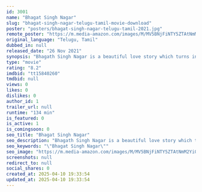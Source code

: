 ```yaml
---
id: 3001
name: "Bhagat Singh Nagar"
slug: "bhagat-singh-nagar-telugu-tamil-movie-download"
poster: "posters/bhagat-singh-nagar-telugu-tamil-2021.jpg"
remote_poster: "https://m.media-amazon.com/images/M/MV5BNjFiNTY5ZTAtNmM2Yi00YTlmLTk1MDMtZGM4ZGJmYjU5N2EwXkEyXkFqcGdeQXVyMTI5MjcxOTc3._V1_SX300.jpg"
original_language: "Telugu, Tamil"
dubbed_in: null
released_date: "26 Nov 2021"
synopsis: "Bhagath Singh Nagar is a beautiful love story which turns into an investigation thriller."
type: "movie"
rating: "8.2"
imdbid: "tt15840260"
tmdbid: null
views: 0
likes: 0
dislikes: 0
author_id: 1
trailer_url: null
runtime: "134 min"
is_featured: 0
is_active: 1
is_comingsoon: 0
seo_title: "Bhagat Singh Nagar"
seo_description: "Bhagath Singh Nagar is a beautiful love story which turns into an investigation thriller."
seo_keywords: "\"Bhagat Singh Nagar\""
seo_image: "https://m.media-amazon.com/images/M/MV5BNjFiNTY5ZTAtNmM2Yi00YTlmLTk1MDMtZGM4ZGJmYjU5N2EwXkEyXkFqcGdeQXVyMTI5MjcxOTc3._V1_SX300.jpg"
screenshots: null
redirect_to: null
social_shares: 0
created_at: 2025-04-10 19:33:54
updated_at: 2025-04-10 19:33:54
---
```


